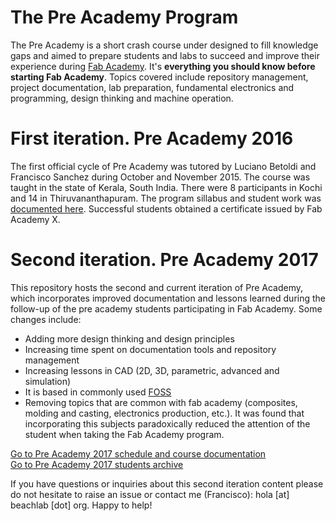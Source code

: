 # The Pre Academy Program

 The Pre Academy is a short crash course under designed to fill knowledge gaps and aimed to prepare students and labs to succeed and improve their experience during [Fab Academy](http://fabacademy.org). It's **everything you should know before starting Fab Academy**. Topics covered include repository management, project documentation, lab preparation, fundamental electronics and programming, design thinking and machine operation.

# First iteration. Pre Academy 2016
The first official cycle of Pre Academy was tutored by Luciano Betoldi and Francisco Sanchez during October and November 2015. The course was taught in the state of Kerala, South India. There were 8 participants in Kochi and 14 in Thiruvananthapuram. The program sillabus and student work was [documented here](http://thebeachlab.github.io/). Successful students obtained a certificate issued by Fab Academy X.

# Second iteration. Pre Academy 2017
This repository hosts the second and current iteration of Pre Academy, which incorporates improved documentation and lessons learned during the follow-up of the pre academy students participating in Fab Academy. Some changes include:
* Adding more design thinking and design principles
* Increasing time spent on documentation tools and repository management
* Increasing lessons in CAD (2D, 3D, parametric, advanced and simulation)
* It is based in commonly used [FOSS](https://en.wikipedia.org/wiki/Free_and_open-source_software)
* Removing topics that are common with fab academy (composites, molding and casting, electronics production, etc.). It was found that incorporating this subjects paradoxically reduced the attention of the student when taking the Fab Academy program.

[Go to Pre Academy 2017 schedule and course documentation](summary.md)    
[Go to Pre Academy 2017 students archive](http://archive.fabacademy.org/fabacademyx/preacademy2017/)

If you have questions or inquiries about this second iteration content please do not hesitate to raise an issue or contact me (Francisco): hola [at] beachlab [dot] org. Happy to help!
